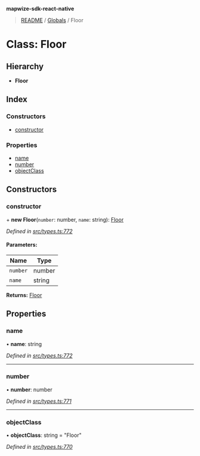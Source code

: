 **mapwize-sdk-react-native**

> [README](../README.md) / [Globals](../globals.md) / Floor

# Class: Floor

## Hierarchy

* **Floor**

## Index

### Constructors

* [constructor](floor.md#constructor)

### Properties

* [name](floor.md#name)
* [number](floor.md#number)
* [objectClass](floor.md#objectclass)

## Constructors

### constructor

\+ **new Floor**(`number`: number, `name`: string): [Floor](floor.md)

*Defined in [src/types.ts:772](https://github.com/Mapwize/mapwize-sdk-react-native/blob/18c4e52/src/types.ts#L772)*

#### Parameters:

Name | Type |
------ | ------ |
`number` | number |
`name` | string |

**Returns:** [Floor](floor.md)

## Properties

### name

•  **name**: string

*Defined in [src/types.ts:772](https://github.com/Mapwize/mapwize-sdk-react-native/blob/18c4e52/src/types.ts#L772)*

___

### number

•  **number**: number

*Defined in [src/types.ts:771](https://github.com/Mapwize/mapwize-sdk-react-native/blob/18c4e52/src/types.ts#L771)*

___

### objectClass

•  **objectClass**: string = "Floor"

*Defined in [src/types.ts:770](https://github.com/Mapwize/mapwize-sdk-react-native/blob/18c4e52/src/types.ts#L770)*
